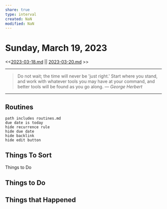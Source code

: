 ```yaml
---
share: true
type: interval
created: NaN 
modified: NaN
---
```

# Sunday, March 19, 2023
<<[2023-03-18.md](./2023-03-18.md) || [2023-03-20.md](./2023-03-20.md) >>

---

> Do not wait; the time will never be 'just right.' Start where you stand, and work with whatever tools you may have at your command, and better tools will be found as you go along.
> — <cite>George Herbert</cite>

---

## Routines
```tasks
path includes routines.md
due date is today
hide recurrence rule
hide due date
hide backlink
hide edit button
```

## Things To Sort
Things to Do



## Things to Do


## Things that Happened
